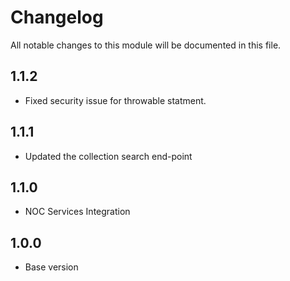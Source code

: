 # Changelog
All notable changes to this module will be documented in this file.

## 1.1.2

- Fixed security issue for throwable statment.

## 1.1.1

- Updated the collection search end-point

## 1.1.0

- NOC Services Integration

## 1.0.0

- Base version
